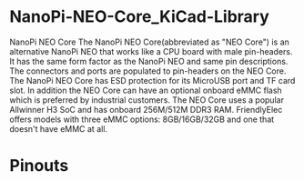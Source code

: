 # NanoPi-NEO-Core_KiCad-Library
NanoPi NEO Core
The NanoPi NEO Core(abbreviated as "NEO Core") is an alternative NanoPi NEO that works like a CPU board with male pin-headers. It has the same form factor as the NanoPi NEO and same pin descriptions. The connectors and ports are populated to pin-headers on the NEO Core. The NanoPi NEO Core has ESD protection for its MicroUSB port and TF card slot. In addition the NEO Core can have an optional onboard eMMC flash which is preferred by industrial customers.
The NEO Core uses a popular Allwinner H3 SoC and has onboard 256M/512M DDR3 RAM. FriendlyElec offers models with three eMMC options: 8GB/16GB/32GB and one that doesn't have eMMC at all.

# Pinouts 
